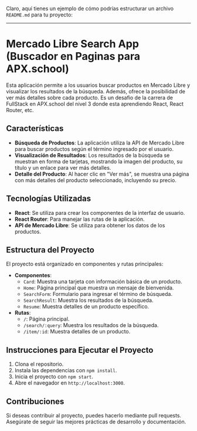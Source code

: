 Claro, aquí tienes un ejemplo de cómo podrías estructurar un archivo `README.md` para tu proyecto:

---

# Mercado Libre Search App (Buscador en Paginas para APX.school)

Esta aplicación permite a los usuarios buscar productos en Mercado Libre y visualizar los resultados de la búsqueda. Además, ofrece la posibilidad de ver más detalles sobre cada producto. Es un desafio de la carrera de FullStack en APX.school del nivel 3 donde esta aprendiendo React, React Router, etc.

## Características

- **Búsqueda de Productos**: La aplicación utiliza la API de Mercado Libre para buscar productos según el término ingresado por el usuario.
- **Visualización de Resultados**: Los resultados de la búsqueda se muestran en forma de tarjetas, mostrando la imagen del producto, su título y un enlace para ver más detalles.
- **Detalle del Producto**: Al hacer clic en "Ver más", se muestra una página con más detalles del producto seleccionado, incluyendo su precio.

## Tecnologías Utilizadas

- **React**: Se utiliza para crear los componentes de la interfaz de usuario.
- **React Router**: Para manejar las rutas de la aplicación.
- **API de Mercado Libre**: Se utiliza para obtener los datos de los productos.

## Estructura del Proyecto

El proyecto está organizado en componentes y rutas principales:

- **Componentes**:
  - `Card`: Muestra una tarjeta con información básica de un producto.
  - `Home`: Página principal que muestra un mensaje de bienvenida.
  - `SearchForm`: Formulario para ingresar el término de búsqueda.
  - `SearchResult`: Muestra los resultados de la búsqueda.
  - `Resume`: Muestra detalles de un producto específico.
- **Rutas**:
  - `/`: Página principal.
  - `/search/:query`: Muestra los resultados de la búsqueda.
  - `/item/:id`: Muestra detalles de un producto.

## Instrucciones para Ejecutar el Proyecto

1. Clona el repositorio.
2. Instala las dependencias con `npm install`.
3. Inicia el proyecto con `npm start`.
4. Abre el navegador en `http://localhost:3000`.

## Contribuciones

Si deseas contribuir al proyecto, puedes hacerlo mediante pull requests. Asegúrate de seguir las mejores prácticas de desarrollo y documentación.
